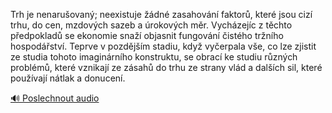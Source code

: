 
Trh je nenarušovaný; neexistuje žádné zasahování faktorů, které jsou cizí trhu, do cen, mzdových sazeb a úrokových měr. Vycházejíc z těchto předpokladů se ekonomie snaží objasnit fungování čistého tržního hospodářství. Teprve v pozdějším stadiu, když vyčerpala vše, co lze zjistit ze studia tohoto imaginárního konstruktu, se obrací ke studiu různých problémů, které vznikají ze zásahů do trhu ze strany vlád a dalších sil, které používají nátlak a donucení.

[🔊 Poslechnout audio](/data/7-paragraphs/audio/chapter_47/para_008-Trh-je-nenaruovan-neexistuje-dn-zasahovn-f.mp3)
